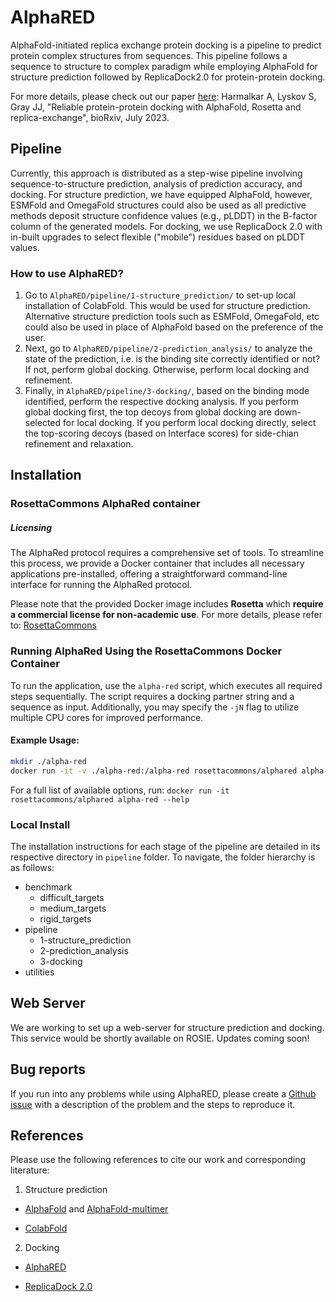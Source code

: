 # AlphaRED
AlphaFold-initiated replica exchange protein docking is a pipeline to predict protein complex structures from sequences. This pipeline follows a sequence to structure to complex paradigm while employing AlphaFold for structure prediction followed by ReplicaDock2.0 for protein-protein docking. 

For more details, please check out our paper [here](https://doi.org/10.1101/2023.07.28.551063):
Harmalkar A, Lyskov S, Gray JJ, "Reliable protein-protein docking with AlphaFold, Rosetta and replica-exchange", bioRxiv, July 2023. 

## Pipeline

Currently, this approach is distributed as a step-wise pipeline involving sequence-to-structure prediction, analysis of prediction accuracy, and docking. 
For structure prediction, we have equipped AlphaFold, however, ESMFold and OmegaFold structures could also be used as all predictive methods deposit structure confidence values (e.g., pLDDT) in the B-factor column of the generated models.
For docking, we use ReplicaDock 2.0 with in-built upgrades to select flexible ("mobile") residues based on pLDDT values.

### How to use AlphaRED?

1. Go to `AlphaRED/pipeline/1-structure_prediction/` to set-up local installation of ColabFold. This would be used for structure prediction. Alternative structure prediction tools such as ESMFold, OmegaFold, etc could also be used in place of AlphaFold based on the preference of the user.
2. Next, go to `AlphaRED/pipeline/2-prediction_analysis/` to analyze the state of the prediction, i.e. is the binding site correctly identified or not? If not, perform global docking. Otherwise, perform local docking and refinement.
3. Finally, in `AlphaRED/pipeline/3-docking/`, based on the binding mode identified, perform the respective docking analysis. If you perform global docking first, the top decoys from global docking are down-selected for local docking. If you perform local docking directly, select the top-scoring decoys (based on Interface scores) for side-chian refinement and relaxation. 


## Installation

### RosettaCommons AlphaRed container

##### Licensing
The AlphaRed protocol requires a comprehensive set of tools. To streamline this process, we provide a Docker container that includes all necessary applications pre-installed, offering a straightforward command-line interface for running the AlphaRed protocol.

Please note that the provided Docker image includes **Rosetta** which **require a commercial license for non-academic use**. For more details, please refer to: [RosettaCommons](https://github.com/RosettaCommons/rosetta)

### Running AlphaRed Using the RosettaCommons Docker Container

To run the application, use the `alpha-red` script, which executes all required steps sequentially. The script requires a docking partner string and a sequence as input. Additionally, you may specify the `-jN` flag to utilize multiple CPU cores for improved performance.

#### Example Usage:
```sh
mkdir ./alpha-red
docker run -it -v ./alpha-red:/alpha-red rosettacommons/alphared alpha-red -j32 A_B AACD:BBCCC
```

For a full list of available options, run: `docker run -it rosettacommons/alphared alpha-red --help`

### Local Install

The installation instructions for each stage of the pipeline are detailed in its respective directory in `pipeline` folder. 
To navigate, the folder hierarchy is as follows:

* benchmark
    * difficult_targets
    * medium_targets
    * rigid_targets
* pipeline
    * 1-structure_prediction
    * 2-prediction_analysis
    * 3-docking
* utilities


## Web Server

We are working to set up a web-server for structure prediction and docking. This service would be shortly available on ROSIE. Updates coming soon!

## Bug reports

If you run into any problems while using AlphaRED, please create a [Github issue](https://github.com/Graylab/AlphaRED/issues) with a description of the problem and the steps to reproduce it.

## References

Please use the following references to cite our work and corresponding literature:

1. Structure prediction

* [AlphaFold](https://github.com/Graylab/AlphaRED/issues) and [AlphaFold-multimer](https://www.biorxiv.org/content/10.1101/2021.10.04.463034v1)

* [ColabFold](https://www.nature.com/articles/s41592-022-01488-1)

2. Docking

* [AlphaRED](https://doi.org/10.1101/2023.07.28.551063)

* [ReplicaDock 2.0](https://doi.org/10.1371/journal.pcbi.1010124)
